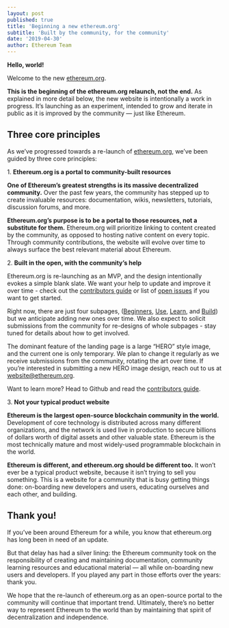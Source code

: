 ```yaml
---
layout: post
published: true
title: 'Beginning a new ethereum.org'
subtitle: 'Built by the community, for the community'
date: '2019-04-30'
author: Ethereum Team
---
```


**Hello, world!**

Welcome to the new [ethereum.org](https://ethereum.org). 

**This is the beginning of the ethereum.org relaunch, not the end.** As explained in more detail below, the new website is intentionally a work in progress. It’s launching as an experiment, intended to grow and iterate in public as it is improved by the community — just like Ethereum.

## Three core principles

As we’ve progressed towards a re-launch of [ethereum.org](https://ethereum.org/), we’ve been guided by three core principles:


1\. **Ethereum.org is a portal to community-built resources**

**One of Ethereum’s greatest strengths is its massive decentralized community.** Over the past few years, the community has stepped up to create invaluable resources: documentation, wikis, newsletters, tutorials, discussion forums, and more.

**Ethereum.org’s purpose is to be a portal to those resources, not a substitute for them.** Ethereum.org will prioritize linking to content created by the community, as opposed to hosting native content on every topic. Through community contributions, the website will evolve over time to always surface the best relevant material about Ethereum.



2\. **Built in the open, with the community’s help**

Ethereum.org is re-launching as an MVP, and the design intentionally evokes a simple blank slate. We want your help to update and improve it over time - check out the [contributors guide](https://github.com/ethereum/ethereum-org-website) or list of [open issues](https://github.com/ethereum/ethereum-org-website/issues) if you want to get started.

Right now, there are just four subpages, ([Beginners](https://ethereum.org/beginners/), [Use](https://ethereum.org/use/), [Learn](https://ethereum.org/learn/), and [Build](https://ethereum.org/build/)) but we anticipate adding new ones over time. We also expect to solicit submissions from the community for re-designs of whole subpages - stay tuned for details about how to get involved. 

The dominant feature of the landing page is a large “HERO” style image, and the current one is only temporary. We plan to change it regularly as we receive submissions from the community, rotating the art over time. If you’re interested in submitting a new HERO image design, reach out to us at website@ethereum.org. 

Want to learn more? Head to Github and read the [contributors guide](https://github.com/ethereum/ethereum-org-website).


3\. **Not your typical product website**

**Ethereum is the largest open-source blockchain community in the world.** Development of core technology is distributed across many different organizations, and the network is used live in production to secure billions of dollars worth of digital assets and other valuable state. Ethereum is the most technically mature and most widely-used programmable blockchain in the world.

**Ethereum is different, and ethereum.org should be different too.** It won’t ever be a typical product website, because it isn’t trying to sell you something. This is a website for a community that is busy getting things done: on-boarding new developers and users, educating ourselves and each other, and building.


## Thank you!

If you’ve been around Ethereum for a while, you know that ethereum.org has long been in need of an update.

But that delay has had a silver lining: the Ethereum community took on the responsibility of creating and maintaining documentation, community learning resources and educational material — all while on-boarding new users and developers. If you played any part in those efforts over the years: thank you.

We hope that the re-launch of ethereum.org as an open-source portal to the community will continue that important trend. Ultimately, there’s no better way to represent Ethereum to the world than by maintaining that spirit of decentralization and independence.
